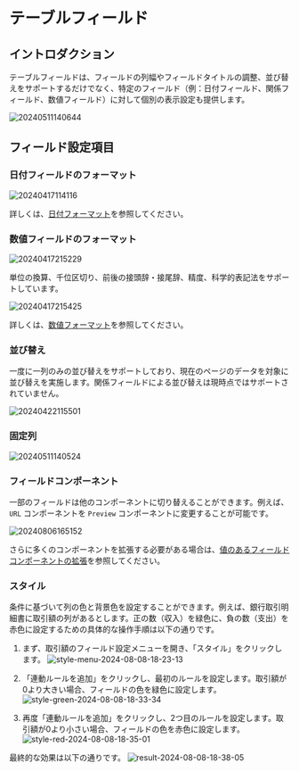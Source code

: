 # テーブルフィールド

## イントロダクション

テーブルフィールドは、フィールドの列幅やフィールドタイトルの調整、並び替えをサポートするだけでなく、特定のフィールド（例：日付フィールド、関係フィールド、数値フィールド）に対して個別の表示設定も提供します。

![20240511140644](https://static-docs.nocobase.com/20240511140644.png)

## フィールド設定項目

### 日付フィールドのフォーマット

![20240417114116](https://static-docs.nocobase.com/20240417114116.png)

詳しくは、[日付フォーマット](/handbook/ui/fields/specific/date-picker)を参照してください。

### 数値フィールドのフォーマット

![20240417215229](https://static-docs.nocobase.com/20240417215229.png)

単位の換算、千位区切り、前後の接頭辞・接尾辞、精度、科学的表記法をサポートしています。

![20240417215425](https://static-docs.nocobase.com/20240417215425.png)

詳しくは、[数値フォーマット](/handbook/ui/fields/field-settings/number-format)を参照してください。

### 並び替え

一度に一列のみの並び替えをサポートしており、現在のページのデータを対象に並び替えを実施します。関係フィールドによる並び替えは現時点ではサポートされていません。

![20240422115501](https://static-docs.nocobase.com/20240422115501.png)

### 固定列

![20240511140524](https://static-docs.nocobase.com/20240511140524.png)

### フィールドコンポーネント

一部のフィールドは他のコンポーネントに切り替えることができます。例えば、`URL` コンポーネントを `Preview` コンポーネントに変更することが可能です。

![20240806165152](https://static-docs.nocobase.com/20240806165152.png)

さらに多くのコンポーネントを拡張する必要がある場合は、[値のあるフィールドコンポーネントの拡張](/plugin-samples/field/value)を参照してください。

### スタイル

条件に基づいて列の色と背景色を設定することができます。例えば、銀行取引明細書に取引額の列があるとします。正の数（収入）を緑色に、負の数（支出）を赤色に設定するための具体的な操作手順は以下の通りです。

1. まず、取引額のフィールド設定メニューを開き、「スタイル」をクリックします。
![style-menu-2024-08-08-18-23-13](https://static-docs.nocobase.com/style-menu-2024-08-08-18-23-13.png)

2. 「連動ルールを追加」をクリックし、最初のルールを設定します。取引額が0より大きい場合、フィールドの色を緑色に設定します。
![style-green-2024-08-08-18-33-34](https://static-docs.nocobase.com/style-green-2024-08-08-18-33-34.png)

3. 再度「連動ルールを追加」をクリックし、2つ目のルールを設定します。取引額が0より小さい場合、フィールドの色を赤色に設定します。
![style-red-2024-08-08-18-35-01](https://static-docs.nocobase.com/style-red-2024-08-08-18-35-01.png)

最終的な効果は以下の通りです。
![result-2024-08-08-18-38-05](https://static-docs.nocobase.com/result-2024-08-08-18-38-05.png)

